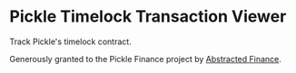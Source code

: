# Pickle Timelock Transaction Viewer

Track Pickle's timelock contract.

Generously granted to the Pickle Finance project by [Abstracted Finance](https://github.com/abstracted-finance/pickle-txs-wtf).
